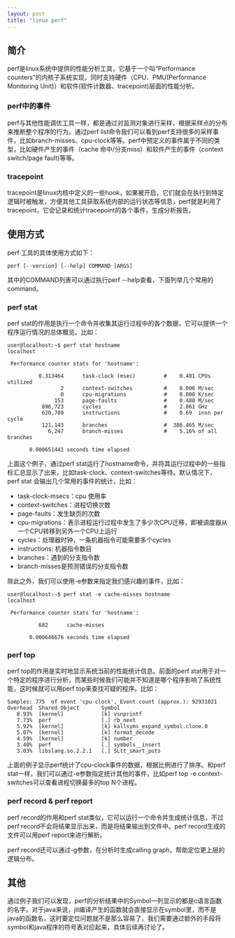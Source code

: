 ```yaml
---
layout: post
title: "linux perf"
---
```

## 简介

perf是linux系统中提供的性能分析工具，它基于一个叫“Performance counters”的内核子系统实现，同时支持硬件（CPU、PMU(Performance Monitoring Unit)）和软件(软件计数器、tracepoint)层面的性能分析。

### perf中的事件

perf与其他性能调优工具一样，都是通过对监测对象进行采样，根据采样点的分布来推断整个程序的行为。通过perf list命令我们可以看到perf支持很多的采样事件，比如branch-misses、cpu-clock等等。perf中预定义的事件属于不同的类型，比如硬件产生的事件（cache 命中/分支miss）和软件产生的事件（context switch/page fault)等等。

### tracepoint

tracepoint是linux内核中定义的一些hook，如果被开启，它们就会在执行到特定逻辑时被触发，方便其他工具获取系统内部的运行状态等信息，perf就是利用了tracepoint，它会记录和统计tracepoint的各个事件，生成分析报告。

## 使用方式

perf 工具的具体使用方式如下：

```
perf [--version] [--help] COMMAND [ARGS]
```

其中的COMMAND列表可以通过执行perf --help查看，下面列举几个常用的command。

### perf stat

perf stat的作用是执行一个命令并收集其运行过程中的各个数据，它可以提供一个程序运行情况的总体概览。比如：

```
user@localhost:~$ perf stat hostname
localhost

 Performance counter stats for 'hostname':

          0.313464      task-clock (msec)         #    0.481 CPUs utilized          
                 2      context-switches          #    0.006 M/sec                  
                 0      cpu-migrations            #    0.000 K/sec                  
               153      page-faults               #    0.488 M/sec                  
           896,723      cycles                    #    2.861 GHz                    
           620,709      instructions              #    0.69  insn per cycle         
           121,143      branches                  #  386.465 M/sec                  
             6,247      branch-misses             #    5.16% of all branches        

       0.000651441 seconds time elapsed
```

上面这个例子，通过perf stat运行了hostname命令，并将其运行过程中的一些指标汇总显示了出来，比如task-clock、context-switches等待。默认情况下，perf stat 会输出几个常用的事件的统计，比如：

+ task-clock-msecs：cpu 使用率
+ context-switches：进程切换次数
+ page-faults：发生缺页的次数
+ cpu-migrations：表示进程运行过程中发生了多少次CPU迁移，即被调度器从一个CPU转移到另外一个CPU上运行
+ cycles：处理器时钟，一条机器指令可能需要多个cycles
+ instructions: 机器指令数目
+ branches：遇到的分支指令数
+ branch-misses是预测错误的分支指令数

除此之外，我们可以使用-e参数来指定我们感兴趣的事件，比如：

```
user@localhost:~$ perf stat -e cache-misses hostname
localhost

 Performance counter stats for 'hostname':

          682      cache-misses                                                

       0.000646676 seconds time elapsed
```

### perf top

perf top的作用是实时地显示系统当前的性能统计信息。前面的perf stat用于对一个特定的程序进行分析，而某些时候我们可能并不知道是哪个程序影响了系统性能，这时候就可以用perf top来查找可疑的程序。比如：

```
Samples: 775  of event 'cpu-clock', Event count (approx.): 92931021
Overhead  Shared Object       Symbol
   8.93%  [kernel]            [k] vsnprintf
   7.73%  perf                [.] rb_next
   5.92%  [kernel]            [k] kallsyms_expand_symbol.clone.0
   5.07%  [kernel]            [k] format_decode
   4.59%  [kernel]            [k] number
   3.40%  perf                [.] symbols__insert
   3.03%  libslang.so.2.2.1   [.] SLtt_smart_puts
```

上面的例子显示perf统计了cpu-clock事件的数据，根据比例进行了排序。和perf stat一样，我们可以通过-e参数指定统计其他的事件，比如perf top -e context-switches可以查看进程切换最多的top N个进程。

### perf record & perf report

perf record的作用和perf stat类似，它可以运行一个命令并生成统计信息，不过perf record不会将结果显示出来，而是将结果输出到文件中。perf record生成的文件可以用perf report来进行解析。

perf record还可以通过-g参数，在分析时生成calling graph，帮助定位更上层的逻辑分布。

## 其他

通过例子我们可以发现，perf的分析结果中的Symbol一列显示的都是c语言函数的名字。对于java来说，jit编译产生的函数就会直接显示在symbol里，而不是java的函数名，这时要定位问题就不是那么容易了，我们需要通过额外的手段将symbol和java程序的符号表对应起来，具体后续再讨论了。
